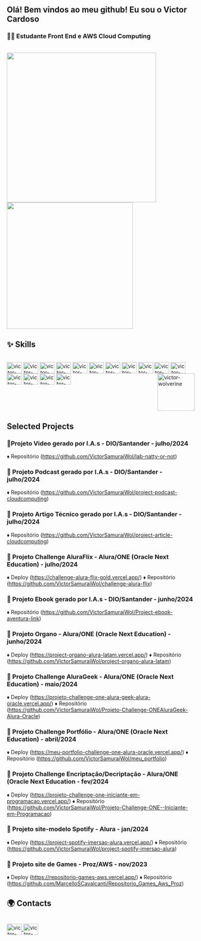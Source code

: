 ## Olá! Bem vindos ao meu github! Eu sou o Victor Cardoso

### 👨‍💻 Estudante Front End e AWS Cloud Computing
<br>

<div>
  <img width=400 align="center" src="https://github-readme-stats.vercel.app/api?username=VictorSamuraiWol&theme=tokyonight" />
  <img width=338 align="center" src="https://github-readme-stats.vercel.app/api/top-langs?username=VictorSamuraiWol&layout=compact&langs_count=8&card_width=320&theme=tokyonight" />
</div>

## ✨ Skills
<div style="display: inline-block"><br>
  <img align="center" alt="victor-aws" height="30" width="40" src="https://cdn.jsdelivr.net/gh/devicons/devicon@latest/icons/amazonwebservices/amazonwebservices-original-wordmark.svg" />
  <img align="center" alt="victor-git" height="30" width="40" src="https://cdn.jsdelivr.net/gh/devicons/devicon@latest/icons/git/git-original.svg" />
  <img align="center" alt="victor-github" height="30" width="40" src="https://cdn.jsdelivr.net/gh/devicons/devicon@latest/icons/github/github-original-wordmark.svg" />
  <img align="center" alt="victor-vscode" height="30" width="40" src="https://cdn.jsdelivr.net/gh/devicons/devicon@latest/icons/visualstudio/visualstudio-original.svg" />
  <img align="center" alt="victor-html" height="30" width="40" src="https://cdn.jsdelivr.net/gh/devicons/devicon@latest/icons/html5/html5-original.svg" />
  <img align="center" alt="victor-css" height="30" width="40" src="https://cdn.jsdelivr.net/gh/devicons/devicon@latest/icons/css3/css3-original.svg" />
  <img align="center" alt="victor-javascript" height="30" width="40" src="https://cdn.jsdelivr.net/gh/devicons/devicon@latest/icons/javascript/javascript-plain.svg" />
  <img align="center" alt="victor-react" height="30" width="40" src="https://cdn.jsdelivr.net/gh/devicons/devicon@latest/icons/react/react-original.svg" />
  <img align="center" alt="victor-json" height="30" width="40" src="https://cdn.jsdelivr.net/gh/devicons/devicon@latest/icons/json/json-original.svg" />
  <img align="center" alt="victor-python" height="30" width="40" src="https://cdn.jsdelivr.net/gh/devicons/devicon@latest/icons/python/python-original.svg" />
  <img align="center" alt="victor-linux" height="30" width="40" src="https://cdn.jsdelivr.net/gh/devicons/devicon@latest/icons/linux/linux-original.svg" />
  <img align="center" alt="victor-windows" height="30" width="40" src="https://cdn.jsdelivr.net/gh/devicons/devicon@latest/icons/windows8/windows8-original.svg" />
  <img align="center" alt="victor-figma" height="30" width="40" src="https://cdn.jsdelivr.net/gh/devicons/devicon@latest/icons/figma/figma-original.svg" />
  <img align="center" alt="victor-trello" height="30" width="40" src="https://cdn.jsdelivr.net/gh/devicons/devicon@latest/icons/trello/trello-original.svg" />
  <img align="center" alt="victor-mysql" height="30" width="40" src="https://cdn.jsdelivr.net/gh/devicons/devicon@latest/icons/mysql/mysql-original.svg" />
  <img align="right" alt="victor-wolverine" height="100" src="https://cdn4.iconfinder.com/data/icons/famous-characters-add-on-vol-1-flat/48/Famous_Character_-_Add_On_1-24-512.png" />
</div>

## Selected Projects
### 🚀Projeto Video gerado por I.A.s - DIO/Santander - julho/2024
♦ Repositório (https://github.com/VictorSamuraiWol/lab-natty-or-not)
### 🚀 Projeto Podcast gerado por I.A.s - DIO/Santander - julho/2024
♦ Repositório (https://github.com/VictorSamuraiWol/project-podcast-cloudcomputing)
### 🚀 Projeto Artigo Técnico gerado por I.A.s - DIO/Santander - julho/2024
♦ Repositório (https://github.com/VictorSamuraiWol/project-article-cloudcomputing)
### 🚀 Projeto Challenge AluraFlix - Alura/ONE (Oracle Next Education) - julho/2024
♦ Deploy (https://challenge-alura-flix-gold.vercel.app/)
♦ Repositório (https://github.com/VictorSamuraiWol/challenge-alura-flix)
### 🚀 Projeto Ebook gerado por I.A.s - DIO/Santander - junho/2024
♦ Repositório (https://github.com/VictorSamuraiWol/Project-ebook-aventura-link)
### 🚀 Projeto Organo - Alura/ONE (Oracle Next Education) - junho/2024
♦ Deploy (https://project-organo-alura-latam.vercel.app/)
♦ Repositório (https://github.com/VictorSamuraiWol/project-organo-alura-latam)
### 🚀 Projeto Challenge AluraGeek - Alura/ONE (Oracle Next Education) - maio/2024
♦ Deploy (https://projeto-challenge-one-alura-geek-alura-oracle.vercel.app/)
♦ Repositório (https://github.com/VictorSamuraiWol/Projeto-Challenge-ONEAluraGeek-Alura-Oracle)
### 🚀 Projeto Challenge Portfólio - Alura/ONE (Oracle Next Education) - abril/2024
♦ Deploy (https://meu-portfolio-challenge-one-alura-oracle.vercel.app/)
♦ Repositório (https://github.com/VictorSamuraiWol/meu_portfolio)
### 🚀 Projeto Challenge Encriptação/Decriptação - Alura/ONE (Oracle Next Education - fev/2024
♦ Deploy (https://projeto-challenge-one-iniciante-em-programacao.vercel.app/)
♦ Repositório (https://github.com/VictorSamuraiWol/Projeto-Challenge-ONE--Iniciante-em-Programacao)
### 🚀 Projeto site-modelo Spotify - Alura - jan/2024
♦ Deploy (https://project-spotify-imersao-alura.vercel.app/)
♦ Repositório (https://github.com/VictorSamuraiWol/project-spotify-imersao-alura)
### 🚀 Projeto site de Games - Proz/AWS - nov/2023
♦ Deploy (https://repositorio-games-aws.vercel.app/)
♦ Repositório (https://github.com/MarcelloSCavalcanti/Repositorio_Games_Aws_Proz)

## 🌍 Contacts
<div><br>
  <a href="https://www.linkedin.com/in/victor-cardoso-cloud-front/" target="_blank">
    <img align="center" alt="victor-git" height="30" width="40" target="_blank" src="https://cdn.jsdelivr.net/gh/devicons/devicon@latest/icons/linkedin/linkedin-original.svg" />
  </a>
  <a href="https://github.com/VictorSamuraiWol" target="_blank">
    <img align="center" alt="victor-git" height="30" width="40" target="_blank" src="https://cdn.jsdelivr.net/gh/devicons/devicon@latest/icons/github/github-original.svg" />
  </a>
</div>
